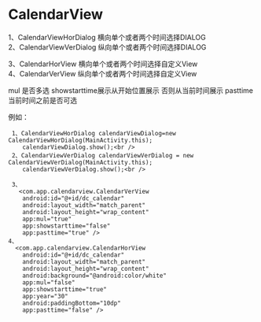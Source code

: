 # CalendarView


1、CalendarViewHorDialog 横向单个或者两个时间选择DIALOG<br />
2、CalendarViewVerDialog 纵向单个或者两个时间选择DIALOG<br />

3、CalendarHorView 横向单个或者两个时间选择自定义View<br />
4、CalendarVerView 纵向单个或者两个时间选择自定义View<br />

mul 是否多选 showstarttime展示从开始位置展示 否则从当前时间展示 pasttime 当前时间之前是否可选<br />

例如：
 
     1、CalendarViewHorDialog calendarViewDialog=new CalendarViewHorDialog(MainActivity.this);
        calendarViewDialog.show();<br />
	 2、CalendarViewVerDialog calendarViewVerDialog = new CalendarViewVerDialog(MainActivity.this);
        calendarViewVerDialog.show();<br />
	 
	 3、
	   <com.app.calendarview.CalendarVerView
        android:id="@+id/dc_calendar"
        android:layout_width="match_parent"
        android:layout_height="wrap_content"
        app:mul="true"
        app:showstarttime="false"
        app:pasttime="true" />
	4、
	  <com.app.calendarview.CalendarHorView
        android:id="@+id/dc_calendar"
        android:layout_width="match_parent"
        android:layout_height="wrap_content"
        android:background="@android:color/white"
        app:mul="false"
        app:showstarttime="true"
        app:year="30"
        android:paddingBottom="10dp"
        app:pasttime="false" />